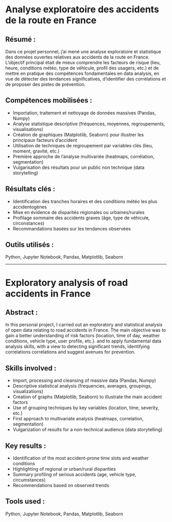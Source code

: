 # Analyse exploratoire des accidents de la route en France
## Résumé :
Dans ce projet personnel, j’ai mené une analyse exploratoire et statistique des données ouvertes relatives aux accidents de la route en France. 
L’objectif principal était de mieux comprendre les facteurs de risque (lieu, heure, conditions météo, type de véhicule, profil des usagers, etc.) 
et de mettre en pratique des compétences fondamentales en data analysis, en vue de détecter des tendances significatives, d’identifier des 
corrélations et de proposer des pistes de prévention.
## Compétences mobilisées :
- Importation, traitement et nettoyage de données massives (Pandas, Numpy)
- Analyse statistique descriptive (fréquences, moyennes, regroupements, visualisations)
- Création de graphiques (Matplotlib, Seaborn) pour illustrer les principaux facteurs d’accident
- Utilisation de techniques de regroupement par variables clés (lieu, moment, gravité, etc.)
- Première approche de l’analyse multivariée (heatmaps, corrélation, segmentation)
- Vulgarisation des résultats pour un public non technique (data storytelling)
## Résultats clés :
- Identification des tranches horaires et des conditions météo les plus accidentogènes
- Mise en évidence de disparités régionales ou urbaines/rurales
- Profilage sommaire des accidents graves (âge, type de véhicule, circonstances)
- Recommandations basées sur les tendances observées
## Outils utilisés :
Python, Jupyter Notebook, Pandas, Matplotlib, Seaborn
- - -
# Exploratory analysis of road accidents in France
## Abstract :
In this personal project, I carried out an exploratory and statistical analysis of open data relating to road accidents in France. 
The main objective was to gain a better understanding of risk factors (location, time of day, weather conditions, vehicle type, user profile, etc.). 
and to apply fundamental data analysis skills, with a view to detecting significant trends, identifying correlations 
correlations and suggest avenues for prevention.
## Skills involved :
- Import, processing and cleansing of massive data (Pandas, Numpy)
- Descriptive statistical analysis (frequencies, averages, groupings, visualizations)
- Creation of graphs (Matplotlib, Seaborn) to illustrate the main accident factors
- Use of grouping techniques by key variables (location, time, severity, etc.)
- First approach to multivariate analysis (heatmaps, correlation, segmentation)
- Vulgarization of results for a non-technical audience (data storytelling)
## Key results :
- Identification of the most accident-prone time slots and weather conditions
- Highlighting of regional or urban/rural disparities
- Summary profiling of serious accidents (age, vehicle type, circumstances)
- Recommendations based on observed trends
## Tools used :
Python, Jupyter Notebook, Pandas, Matplotlib, Seaborn
